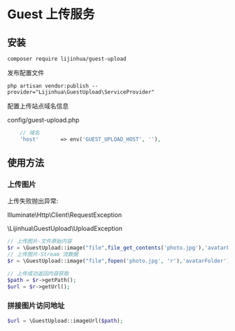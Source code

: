 # Guest 上传服务

## 安装

```shell
composer require lijinhua/guest-upload
```

发布配置文件

```shell
php artisan vendor:publish --provider="Lijinhua\GuestUpload\ServiceProvider"
```

配置上传站点域名信息

config/guest-upload.php

```php
    // 域名
    'host'       => env('GUEST_UPLOAD_HOST', ''),
```

## 使用方法

### 上传图片

上传失败抛出异常:

Illuminate\Http\Client\RequestException

\Lijinhua\GuestUpload\UploadException

```php
// 上传图片-文件原始内容
$r = \GuestUpload::image("file",file_get_contents('photo.jpg'),'avatarFolder');
// 上传图片-Stream 流数据
$r = \GuestUpload::image("file",fopen('photo.jpg', 'r'),'avatarFolder');

// 上传成功返回内容获取
$path = $r->getPath();
$url = $r->getUrl();
```

### 拼接图片访问地址

```php
$url = \GuestUpload::imageUrl($path);
```
